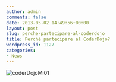 ```yaml
---
author: admin
comments: false
date: 2013-05-02 14:49:56+00:00
layout: post
slug: perche-partecipare-al-coderdojo
title: Perchè partecipare al CoderDojo?
wordpress_id: 1127
categories:
- News
---
```


![coderDojoMi01](//coderdojomilano.it/wp-content/uploads/2013/05/coderDojoMi01.jpeg)
